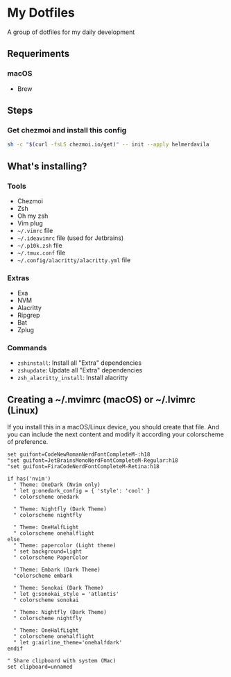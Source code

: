 # My Dotfiles

A group of dotfiles for my daily development

## Requeriments

### macOS

- Brew

## Steps

### Get chezmoi and install this config

```bash
sh -c "$(curl -fsLS chezmoi.io/get)" -- init --apply helmerdavila
```

## What's installing?

### Tools

- Chezmoi
- Zsh
- Oh my zsh
- Vim plug
- `~/.vimrc` file
- `~/.ideavimrc` file (used for Jetbrains)
- `~/.p10k.zsh` file
- `~/.tmux.conf` file
- `~/.config/alacritty/alacritty.yml` file

### Extras

- Exa
- NVM
- Alacritty
- Ripgrep
- Bat
- Zplug

### Commands

- `zshinstall`: Install all "Extra" dependencies
- `zshupdate`: Update all "Extra" dependencies
- `zsh_alacritty_install`: Install alacritty

## Creating a ~/.mvimrc (macOS) or ~/.lvimrc (Linux)

If you install this in a macOS/Linux device, you should create that file. And you can include the next content and modify it according your colorscheme of preference.

```vim
set guifont=CodeNewRomanNerdFontCompleteM-:h18
"set guifont=JetBrainsMonoNerdFontCompleteM-Regular:h18
"set guifont=FiraCodeNerdFontCompleteM-Retina:h18

if has('nvim')
  " Theme: OneDark (Nvim only)
  " let g:onedark_config = { 'style': 'cool' }
  " colorscheme onedark

  " Theme: Nightfly (Dark Theme)
  " colorscheme nightfly

  " Theme: OneHalfLight
  " colorscheme onehalflight
else
  " Theme: papercolor (Light theme)
  " set background=light
  " colorscheme PaperColor

  " Theme: Embark (Dark Theme)
  "colorscheme embark

  " Theme: Sonokai (Dark Theme)
  " let g:sonokai_style = 'atlantis'
  " colorscheme sonokai

  " Theme: Nightfly (Dark Theme)
  " colorscheme nightfly

  " Theme: OneHalfLight
  " colorscheme onehalflight
  " let g:airline_theme='onehalfdark'
endif

" Share clipboard with system (Mac)
set clipboard=unnamed
```
